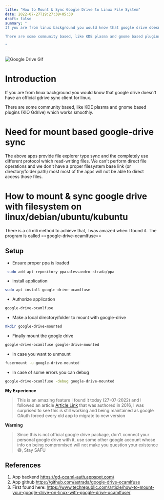 ```yaml
---
title: "How to Mount & Sync Google Drive to Linux File System"
date: 2022-07-27T19:27:38+05:30
draft: false
summary: "
If you are from linux background you would know that google drive doesn't have an official gdrive sync client for linux.

There are some community based, like KDE plasma and gnome based plugins (KIO Gdrive) which works smoothly.

"
---
```

![Google Drive Gif](https://elitetools-partner.com/wp-content/uploads/2020/07/google-drive-gif.gif)
# Introduction
If you are from linux background you would know that google drive doesn't have an official gdrive sync client for linux.

There are some community based, like KDE plasma and gnome based plugins (KIO Gdrive) which works smoothly.

# Need for mount based google-drive sync
The above apps provide file explorer type sync and the completely use different protocol which read-writing files.
We can't perform direct file operations and we don't have a proper filesystem base link (or directory/folder path) most most of the apps will not be able to direct access those files.

# How to mount & sync google drive with filesystem on linux/debian/ubuntu/kubuntu

There is a cli mli method to achieve that, I was amazed when I found it.
The program is called ==google-drive-ocamlfuse==

## Setup

- Ensure proper ppa is loaded

```bash
 sudo add-apt-repository ppa:alessandro-strada/ppa
```

- Install application

```bash
sudo apt install google-drive-ocamlfuse
```

- Authorize application

```bash
google-drive-ocamlfuse
```

- Make a local directory/folder to mount with google-drive

```bash
mkdir google-drive-mounted
```

- Finally mount the google drive

```bash
google-drive-ocamlfuse google-drive-mounted
```

- In case you want to unmount

```bash
fusermount -u google-drive-mounted
```

- In case of some errors you can debug

```bash
google-drive-ocamlfuse -debug google-drive-mounted
```


**My Experience**

>This is an amazing feature I found it today (27-07-2022) and I followed an article [Article Link](https://www.techrepublic.com/article/how-to-mount-your-google-drive-on-linux-with-google-drive-ocamlfuse/) that was authored in 2016, I was surprised to see this is still working and being maintained as google OAuth forced every old app to migrate to new version

**Warning**
> Since this is not official google drive package, don't connect your personal google drive with it, use some other google account whose info on being compromised will not make you question your existence 😅, Stay SAFU


## References
1. App backend https://gd-ocaml-auth.appspot.com/
2. App github https://github.com/astrada/google-drive-ocamlfuse
3. First found here: https://www.techrepublic.com/article/how-to-mount-your-google-drive-on-linux-with-google-drive-ocamlfuse/
